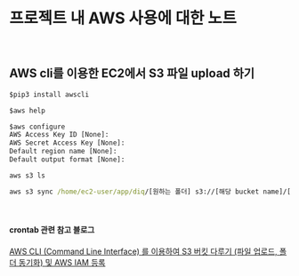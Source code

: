 # 프로젝트 내 AWS 사용에 대한 노트

<br>

## AWS cli를 이용한 EC2에서 S3 파일 upload 하기

```cmd
$pip3 install awscli

$aws help

$aws configure
AWS Access Key ID [None]:
AWS Secret Access Key [None]:
Default region name [None]:
Default output format [None]:

aws s3 ls

aws s3 sync /home/ec2-user/app/diq/[원하는 폴더] s3://[해당 bucket name]/[원하는 경로]
```


<br>

#### crontab 관련 참고 블로그
[AWS CLI (Command Line Interface) 를 이용하여 S3 버킷 다루기 (파일 업로드, 폴더 동기화) 및 AWS IAM 등록](https://lovit.github.io/aws/2019/01/30/aws_s3_iam_awscli/)
